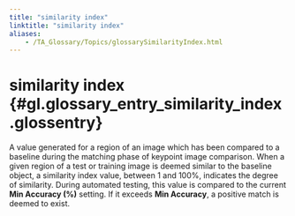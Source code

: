 ```yaml
--- 
title: "similarity index"
linktitle: "similarity index"
aliases: 
    - /TA_Glossary/Topics/glossarySimilarityIndex.html
---
```

# similarity index {#gl.glossary_entry_similarity_index .glossentry}

A value generated for a region of an image which has been compared to a baseline during the matching phase of keypoint image comparison. When a given region of a test or training image is deemed similar to the baseline object, a similarity index value, between 1 and 100%, indicates the degree of similarity. During automated testing, this value is compared to the current **Min Accuracy \(%\)** setting. If it exceeds **Min Accuracy**, a positive match is deemed to exist.

